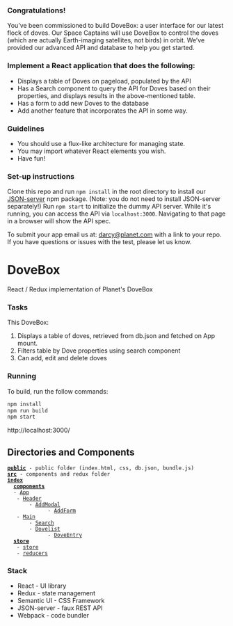 ### Congratulations!

You’ve been commissioned to build DoveBox: a user interface for our latest flock of doves. Our Space Captains will use DoveBox to control the doves (which are actually Earth-imaging satellites, not birds) in orbit. We’ve provided our advanced API and database to help you get started.

### Implement a React application that does the following:

* Displays a table of Doves on pageload, populated by the API
* Has a Search component to query the API for Doves based on their properties, and displays results in the above-mentioned table.
* Has a form to add new Doves to the database
* Add another feature that incorporates the API in some way.

### Guidelines

* You should use a flux-like architecture for managing state.
* You may import whatever React elements you wish.
* Have fun!

### Set-up instructions

Clone this repo and run `npm install` in the root directory to install our [JSON-server](https://github.com/typicode/json-server) npm package. (Note: you do not need to install JSON-server separately!) Run `npm start` to initialize the dummy API server. While it's running, you can access the API via `localhost:3000`. Navigating to that page in a browser will show the API spec.

To submit your app email us at: darcy@planet.com with a link to your repo. If you have questions or issues with the test, please let us know.

# DoveBox
React / Redux implementation of Planet's DoveBox

### Tasks

This DoveBox:
1. Displays a table of doves, retrieved from db.json and fetched on App mount.
2. Filters table by Dove properties using search component
3. Can add, edit and delete doves

### Running

To build, run the follow commands:
```javascript
npm install
npm run build
npm start
```
http://localhost:3000/


## Directories and Components

<pre><code><b><a style="color: black;" href="https://github.com/cmehrabian/MCUITest/tree/master/public">public</a></b> - public folder (index.html, css, db.json, bundle.js)
<b><a style="color: black;" href="https://github.com/cmehrabian/MCUITest/tree/master/src">src</a></b> - components and redux folder
<b><a href="https://github.com/cmehrabian/MCUITest/tree/master/index.jsx">index</a></b>
  <a href="https://github.com/cmehrabian/MCUITest/tree/master/src/components"  style="color: black;"><b>components</b></a>
  - <a href="https://github.com/cmehrabian/MCUITest/tree/master/src/components/App.jsx">App</a></a>
   - <a href="https://github.com/cmehrabian/MCUITest/tree/master/src/components/Header.jsx">Header</a>
       - <a href="https://github.com/cmehrabian/MCUITest/tree/master/src/components/AddModal.jsx">AddModal</a>
             - <a href="https://github.com/cmehrabian/MCUITest/tree/master/src/components/AddForm.jsx">AddForm</a>
   - <a href="https://github.com/cmehrabian/MCUITest/tree/master/src/components/Main.jsx">Main</a>
       - <a href="https://github.com/cmehrabian/MCUITest/tree/master/src/components/Search.jsx">Search</a>
       - <a href="https://github.com/cmehrabian/MCUITest/tree/master/src/components/Dovelist.jsx">Dovelist</a>
             - <a href="https://github.com/cmehrabian/MCUITest/tree/master/src/components/DoveEntry">DoveEntry</a>
  <a style="color: black;" href="https://github.com/cmehrabian/MCUITest/tree/master/src/store"><b>store</b></a>
   - <a href="https://github.com/cmehrabian/MCUITest/tree/master/src/store/store.js">store</a>
   - <a href="https://github.com/cmehrabian/MCUITest/tree/master/src/store/reducers">reducers</a>
</code></pre>


### Stack
* React - UI library
* Redux - state management
* Semantic UI - CSS Framework
* JSON-server - faux REST API
* Webpack - code bundler
